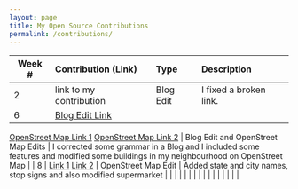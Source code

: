 ```yaml
---
layout: page
title: My Open Source Contributions
permalink: /contributions/
---
```


<!--
Type of the contribution should be "Wikipedia edit", "OpenStreet Map feature", "Project Documentation", "Project Code", "Blog Edit", etc.

The description should include a brief summary of what you did.

Replace the first row below with your contribution.

-->





| Week #       | Contribution (Link)  | Type  | Description |
|---|:---|:---|:---|
|  2   | link to my contribution    | Blog Edit    |   I fixed a broken link.    |
|  6   |   [Blog Edit Link](https://github.com/hunter-college-ossd-fall-2019/Aleks118-weekly/pull/1)
[OpenStreet Map Link 1](https://www.openstreetmap.org/changeset/74555921)
[OpenStreet Map Link 2](https://www.openstreetmap.org/changeset/74555677)    | Blog Edit and OpenStreet Map Edits   | I corrected some grammar in a Blog  and I included some features and modified some buildings in my neighbourhood on OpenStreet Map    |
|  8   |    [Link 1](https://www.openstreetmap.org/changeset/75127404)  [Link 2](https://www.openstreetmap.org/changeset/75125577)  |  OpenStreet Map Edit   |  Added state and city names, stop signs and also modified supermarket    |
|     |     |     |      |
|     |     |     |      |
|     |     |     |      |
